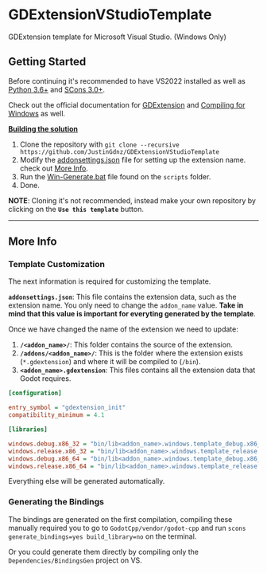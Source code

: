 # GDExtensionVStudioTemplate
GDExtension template for Microsoft Visual Studio. (Windows Only)


## Getting Started
Before continuing it's recommended to have VS2022 installed as well as [Python 3.6+](https://www.python.org/downloads/windows/) and [SCons 3.0+](https://pypi.org/project/SCons/).

Check out the official documentation for [GDExtension](https://docs.godotengine.org/en/stable/tutorials/scripting/gdextension/index.html) and [Compiling for Windows](https://docs.godotengine.org/en/stable/contributing/development/compiling/compiling_for_windows.html) as well.

<ins>**Building the solution**</ins>

1. Clone the repository with `git clone --recursive https://github.com/JustinGdnz/GDExtensionVStudioTemplate`
2. Modify the [addonsettings.json](https://github.com/JustinGdnz/GDExtensionVStudioTemplate/blob/master/addonsettings.json) file for setting up the extension name. check out [More Info](#more-info).
3. Run the [Win-Generate.bat](https://github.com/JustinGdnz/GDExtensionVStudioTemplate/blob/master/scripts/Win-Genenerate.bat) file found on the `scripts` folder.
4. Done.

**NOTE**: Cloning it's not recommended, instead make your own repository by clicking on the **`Use this template`** button.

***

## More Info
### **Template Customization**
The next information is required for customizing the template.

**`addonsettings.json`**:
This file contains the extension data, such as the extension name. You only need to change the `addon_name` value. **Take in mind that this value is important for everyting generated by the template**.

Once we have changed the name of the extension we need to update:
1. **`/<addon_name>/`**: This folder contains the source of the extension.
2. **`/addons/<addon_name>/`**: This is the folder where the extension exists (`*.gdextension`) and where it will be compiled to (`/bin`).
3. **`<addon_name>.gdextension`**: This files contains all the extension data that Godot requires.

```ini
[configuration]

entry_symbol = "gdextension_init"
compatibility_minimum = 4.1

[libraries]

windows.debug.x86_32 = "bin/lib<addon_name>.windows.template_debug.x86_32.dll"
windows.release.x86_32 = "bin/lib<addon_name>.windows.template_release.x86_32.dll"
windows.debug.x86_64 = "bin/lib<addon_name>.windows.template_debug.x86_64.dll"
windows.release.x86_64 = "bin/lib<addon_name>.windows.template_release.x86_64.dll"
```

Everything else will be generated automatically.

### **Generating the Bindings**
The bindings are generated on the first compilation, compiling these manually required you to go to `GodotCpp/vendor/godot-cpp` and run `scons generate_bindings=yes build_library=no` on the terminal.

Or you could generate them directly by compiling only the `Dependencies/BindingsGen` project on VS.